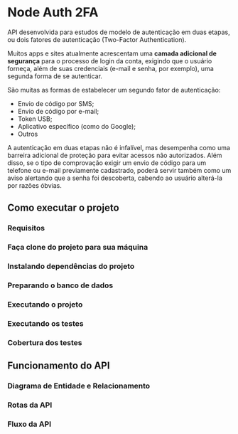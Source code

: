 <h1>Node Auth 2FA</h1>

API desenvolvida para estudos de modelo de autenticação em duas etapas, ou dois fatores de autenticação (Two-Factor Authentication).

Muitos apps e sites atualmente acrescentam uma **camada adicional de segurança** para o processo de login da conta, exigindo que o usuário forneça, além de suas credenciais (e-mail e senha, por exemplo), uma segunda forma de se autenticar.

São muitas as formas de estabelecer um segundo fator de autenticação:
- Envio de código por SMS;
- Envio de código por e-mail;
- Token USB;
- Aplicativo específico (como do Google);
- Outros

A autenticação em duas etapas não é infalível, mas desempenha como uma barreira adicional de proteção para evitar acessos não autorizados. Além disso, se o tipo de comprovação exigir um envio de código para um telefone ou e-mail previamente cadastrado, poderá servir também como um aviso alertando que a senha foi descoberta, cabendo ao usuário alterá-la por razões óbvias.

<h2>Como executar o projeto</h2>
<h3>Requisitos</h3>
<h3>Faça clone do projeto para sua máquina</h3>
<h3>Instalando dependências do projeto</h3>
<h3>Preparando o banco de dados</h3>
<h3>Executando o projeto</h3>
<h3>Executando os testes</h3>
<h3>Cobertura dos testes</h3>

<h2>Funcionamento do API</h2>
<h3>Diagrama de Entidade e Relacionamento</h3>
<h3>Rotas da API</h3>
<h3>Fluxo da API</h3>